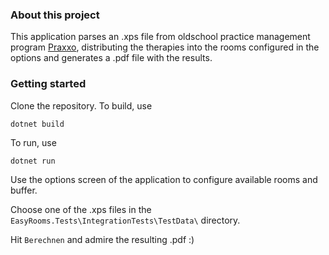 ### About this project 
This application parses an .xps file from oldschool practice management program [Praxxo](https://www.praxxo.de/), distributing the therapies into the rooms configured in the options and generates a .pdf file with the results.

### Getting started 
Clone the repository. To build, use

`dotnet build`

To run, use 

`dotnet run`

Use the options screen of the application to configure available rooms and buffer.

Choose one of the .xps files in the `EasyRooms.Tests\IntegrationTests\TestData\` directory.

Hit `Berechnen` and admire the resulting .pdf :)
